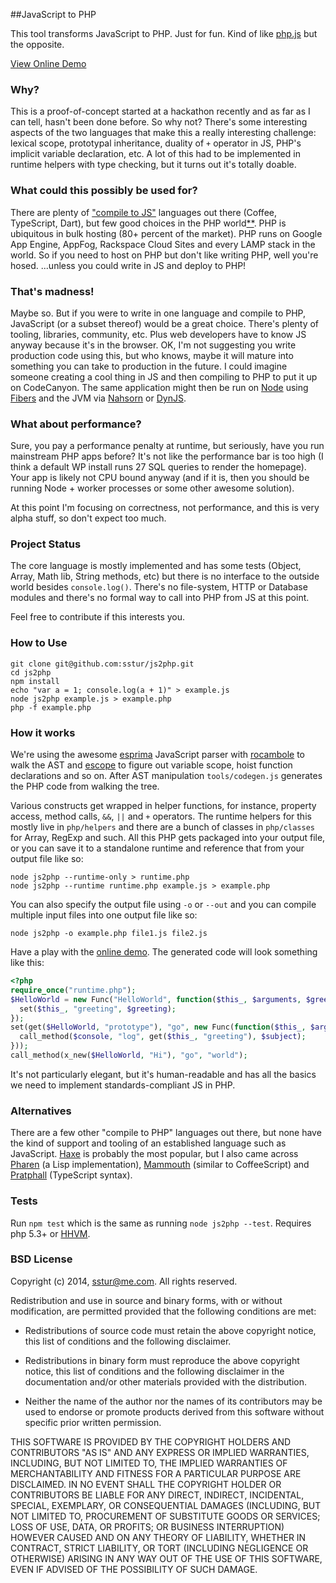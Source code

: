 ##JavaScript to PHP

This tool transforms JavaScript to PHP. Just for fun. Kind of like [php.js][1] but the opposite.

[View Online Demo][2]

### Why?

This is a proof-of-concept started at a hackathon recently and as far as I can tell, hasn't been done before. So why not? There's some interesting aspects of the two languages that make this a really interesting challenge: lexical scope, prototypal inheritance, duality of `+` operator in JS, PHP's implicit variable declaration, etc. A lot of this had to be implemented in runtime helpers with type checking, but it turns out it's totally doable.

### What could this possibly be used for?

There are plenty of ["compile to JS"][3] languages out there (Coffee, TypeScript, Dart), but few good choices in the PHP world[**](#alternatives). PHP is ubiquitous in bulk hosting (80+ percent of the market). PHP runs on Google App Engine, AppFog, Rackspace Cloud Sites and every LAMP stack in the world. So if you need to host on PHP but don't like writing PHP, well you're hosed. ...unless you could write in JS and deploy to PHP!

### That's madness!

Maybe so. But if you were to write in one language and compile to PHP, JavaScript (or a subset thereof) would be a great choice. There's plenty of tooling, libraries, community, etc. Plus web developers have to know JS anyway because it's in the browser. OK, I'm not suggesting you write production code using this, but who knows, maybe it will mature into something you can take to production in the future. I could imagine someone creating a cool thing in JS and then compiling to PHP to put it up on CodeCanyon. The same application might then be run on [Node][4] using [Fibers][7] and the JVM via [Nahsorn][5] or [DynJS][6].

### What about performance?

Sure, you pay a performance penalty at runtime, but seriously, have you run mainstream PHP apps before? It's not like the performance bar is too high (I think a default WP install runs 27 SQL queries to render the homepage). Your app is likely not CPU bound anyway (and if it is, then you should be running Node + worker processes or some other awesome solution).

At this point I'm focusing on correctness, not performance, and this is very alpha stuff, so don't expect too much.

### Project Status

The core language is mostly implemented and has some tests (Object, Array, Math lib, String methods, etc) but there is no interface to the outside world besides `console.log()`. There's no file-system, HTTP or Database modules and there's no formal way to call into PHP from JS at this point.

Feel free to contribute if this interests you.

### How to Use

    git clone git@github.com:sstur/js2php.git
    cd js2php
    npm install
    echo "var a = 1; console.log(a + 1)" > example.js
    node js2php example.js > example.php
    php -f example.php

### How it works

We're using the awesome [esprima][8] JavaScript parser with [rocambole][9] to walk the AST and [escope][10] to figure out variable scope, hoist function declarations and so on. After AST manipulation `tools/codegen.js` generates the PHP code from walking the tree.

Various constructs get wrapped in helper functions, for instance, property access, method calls, `&&`, `||` and `+` operators. The runtime helpers for this mostly live in `php/helpers` and there are a bunch of classes in `php/classes` for Array, RegExp and such. All this PHP gets packaged into your output file, or you can save it to a standalone runtime and reference that from your output file like so:

    node js2php --runtime-only > runtime.php
    node js2php --runtime runtime.php example.js > example.php

You can also specify the output file using `-o` or `--out` and you can compile multiple input files into one output file like so:

    node js2php -o example.php file1.js file2.js

Have a play with the [online demo][2]. The generated code will look something like this:

```php
<?php
require_once("runtime.php");
$HelloWorld = new Func("HelloWorld", function($this_, $arguments, $greeting) {
  set($this_, "greeting", $greeting);
});
set(get($HelloWorld, "prototype"), "go", new Func(function($this_, $arguments, $subject) use (&$console) {
  call_method($console, "log", get($this_, "greeting"), $subject);
}));
call_method(x_new($HelloWorld, "Hi"), "go", "world");
```

It's not particularly elegant, but it's human-readable and has all the basics we need to implement standards-compliant JS in PHP.

### Alternatives
There are a few other "compile to PHP" languages out there, but none have the kind of support and tooling of an established language such as JavaScript. [Haxe][11] is probably the most popular, but I also came across [Pharen][13] (a Lisp implementation), [Mammouth][14] (similar to CoffeeScript) and [Pratphall][15] (TypeScript syntax).

### Tests
Run `npm test` which is the same as running `node js2php --test`. Requires php 5.3+ or [HHVM][16].

### BSD License
Copyright (c) 2014, sstur@me.com. All rights reserved.

Redistribution and use in source and binary forms, with or without modification,
are permitted provided that the following conditions are met:

 * Redistributions of source code must retain the above copyright notice, this
   list of conditions and the following disclaimer.

 * Redistributions in binary form must reproduce the above copyright notice,
   this list of conditions and the following disclaimer in the
   documentation and/or other materials provided with the distribution.

 * Neither the name of the author nor the names of its contributors may be used
   to endorse or promote products derived from this software without specific
   prior written permission.

THIS SOFTWARE IS PROVIDED BY THE COPYRIGHT HOLDERS AND CONTRIBUTORS "AS IS" AND
ANY EXPRESS OR IMPLIED WARRANTIES, INCLUDING, BUT NOT LIMITED TO, THE IMPLIED
WARRANTIES OF MERCHANTABILITY AND FITNESS FOR A PARTICULAR PURPOSE ARE
DISCLAIMED. IN NO EVENT SHALL THE COPYRIGHT HOLDER OR CONTRIBUTORS BE LIABLE FOR
ANY DIRECT, INDIRECT, INCIDENTAL, SPECIAL, EXEMPLARY, OR CONSEQUENTIAL DAMAGES
(INCLUDING, BUT NOT LIMITED TO, PROCUREMENT OF SUBSTITUTE GOODS OR SERVICES;
LOSS OF USE, DATA, OR PROFITS; OR BUSINESS INTERRUPTION) HOWEVER CAUSED AND ON
ANY THEORY OF LIABILITY, WHETHER IN CONTRACT, STRICT LIABILITY, OR TORT
(INCLUDING NEGLIGENCE OR OTHERWISE) ARISING IN ANY WAY OUT OF THE USE OF THIS
SOFTWARE, EVEN IF ADVISED OF THE POSSIBILITY OF SUCH DAMAGE.


[1]: http://phpjs.hertzen.com/
[2]: http://sstur.github.io/js2php/demo/
[3]: https://github.com/jashkenas/coffeescript/wiki/List-of-languages-that-compile-to-JS
[4]: http://nodejs.org/
[5]: http://openjdk.java.net/projects/nashorn/
[6]: http://dynjs.org/
[7]: https://github.com/laverdet/node-fibers/
[8]: http://esprima.org/
[9]: https://github.com/millermedeiros/rocambole
[10]: https://github.com/Constellation/escope
[11]: http://haxe.org/
[13]: http://scriptor.github.io/pharen/
[14]: http://mammouth.wamalaka.com/
[15]: http://cretz.github.io/pratphall/
[16]: http://hhvm.com/
